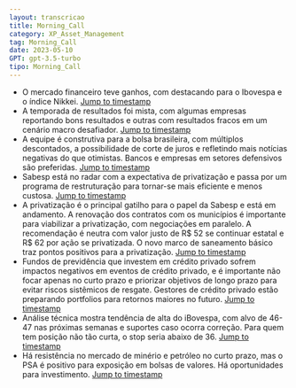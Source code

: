 ```yaml
---
layout: transcricao
title: Morning_Call
category: XP_Asset_Management
tag: Morning_Call
date: 2023-05-10
GPT: gpt-3.5-turbo
tipo: Morning_Call
---
```



<script src="https://www.youtube.com/iframe_api"></script>
<script>
let player;

function onYouTubeIframeAPIReady() {
    player = new YT.Player('youtubeVideo', {
        height: '390',
        width: '640',
        videoId: 'DADx2gq5IDU',
    });
}

function jumpToTimestamp(secs) {
    let timestamp = secs; // Set the desired timestamp in seconds
    player.seekTo(timestamp);
}
</script>
- O mercado financeiro teve ganhos, com destacando para o Ibovespa e o índice Nikkei.
<a href="#" onclick="jumpToTimestamp(86)">Jump to timestamp</a>
- A temporada de resultados foi mista, com algumas empresas reportando bons resultados e outras com resultados fracos em um cenário macro desafiador.
<a href="#" onclick="jumpToTimestamp(314)">Jump to timestamp</a>
- A equipe é construtiva para a bolsa brasileira, com múltiplos descontados, a possibilidade de corte de juros e refletindo mais notícias negativas do que otimistas. Bancos e empresas em setores defensivos são preferidas.
<a href="#" onclick="jumpToTimestamp(427)">Jump to timestamp</a>
- Sabesp está no radar com a expectativa de privatização e passa por um programa de restruturação para tornar-se mais eficiente e menos custosa.
<a href="#" onclick="jumpToTimestamp(476)">Jump to timestamp</a>
- A privatização é o principal gatilho para o papel da Sabesp e está em andamento. A renovação dos contratos com os municípios é importante para viabilizar a privatização, com negociações em paralelo. A recomendação é neutra com valor justo de R$ 52 se continuar estatal e R$ 62 por ação se privatizada. O novo marco de saneamento básico traz pontos positivos para a privatização.
<a href="#" onclick="jumpToTimestamp(705)">Jump to timestamp</a>
- Fundos de previdência que investem em crédito privado sofrem impactos negativos em eventos de crédito privado, e é importante não focar apenas no curto prazo e priorizar objetivos de longo prazo para evitar riscos sistêmicos de resgate. Gestores de crédito privado estão preparando portfolios para retornos maiores no futuro.
<a href="#" onclick="jumpToTimestamp(989)">Jump to timestamp</a>
- Análise técnica mostra tendência de alta do iBovespa, com alvo de 46-47 nas próximas semanas e suportes caso ocorra correção. Para quem tem posição não tão curta, o stop seria abaixo de 36.
<a href="#" onclick="jumpToTimestamp(1518)">Jump to timestamp</a>
- Há resistência no mercado de minério e petróleo no curto prazo, mas o PSA é positivo para exposição em bolsas de valores. Há oportunidades para investimento.
<a href="#" onclick="jumpToTimestamp(1461)">Jump to timestamp</a>
<div id="youtubeVideo"></div>